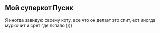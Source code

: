 ## Мой суперкот Пусик

Я иногда завидую своему коту, все что он делает это спит, ест иногда муркочит и срет где попало ))))
